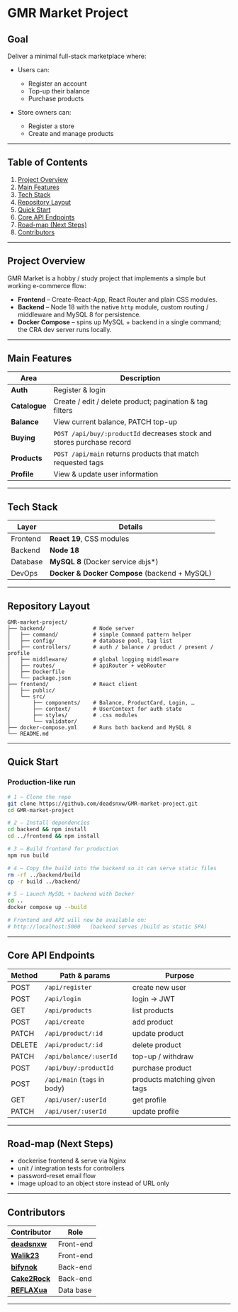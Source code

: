 # GMR Market Project

## Goal

Deliver a minimal full-stack marketplace where:

- Users can:
  - Register an account
  - Top-up their balance
  - Purchase products

- Store owners can:
  - Register a store
  - Create and manage products

---

## Table of Contents
1. [Project Overview](#project-overview)  
2. [Main Features](#main-features)  
3. [Tech Stack](#tech-stack)  
4. [Repository Layout](#repository-layout)  
5. [Quick Start](#quick-start)  
6. [Core API Endpoints](#core-api-endpoints)  
7. [Road-map (Next Steps)](#road-map-next-steps)
8. [Contributors](#contributors)

---

## Project Overview

GMR Market is a hobby / study project that implements a simple but working e-commerce flow:

* **Frontend** – Create-React-App, React Router and plain CSS modules.  
* **Backend** – Node 18 with the native `http` module, custom routing / middleware and MySQL 8 for persistence.  
* **Docker Compose** – spins up MySQL + backend in a single command; the CRA dev server runs locally.

 ---

## Main Features 

| Area            | Description                                                                 |
|-----------------|-----------------------------------------------------------------------------|
| **Auth**        | Register & login                                                            |
| **Catalogue**   | Create / edit / delete product; pagination & tag filters                    |
| **Balance**     | View current balance, PATCH top-up                                          |
| **Buying**      | `POST /api/buy/:productId` decreases stock and stores purchase record       |
| **Products**    | `POST /api/main` returns products that match requested tags                 |
| **Profile**     | View & update user information                                              |

---

## Tech Stack

| Layer     | Details                                             |
|-----------|------------------------------------------------|
| Frontend  | **React 19**, CSS modules |
| Backend   | **Node 18**  |
| Database  | **MySQL 8** (Docker service `db`js*) |
| DevOps    | **Docker & Docker Compose** (backend + MySQL)       |

---

## Repository Layout

```text
GMR-market-project/
├── backend/               # Node server
│   ├── command/           # simple Command pattern helper
│   ├── config/            # database pool, tag list
│   ├── controllers/       # auth / balance / product / present / profile
│   ├── middleware/        # global logging middleware
│   ├── routes/            # apiRouter + webRouter
│   ├── Dockerfile
│   └── package.json
├── frontend/              # React client
│   ├── public/
│   └── src/
│       ├── components/    # Balance, ProductCard, Login, …
│       ├── context/       # UserContext for auth state
│       ├── styles/        # .css modules
│       └── validator/
├── docker-compose.yml     # Runs both backend and MySQL 8
└── README.md
```

---

## Quick Start

### Production-like run
```bash
# 1 – Clone the repo
git clone https://github.com/deadsnxw/GMR-market-project.git
cd GMR-market-project

# 2 – Install dependencies
cd backend && npm install                
cd ../frontend && npm install            

# 3 – Build frontend for production
npm run build                            

# 4 – Copy the build into the backend so it can serve static files
rm -rf ../backend/build
cp -r build ../backend/

# 5 – Launch MySQL + backend with Docker
cd ..                                     
docker compose up --build

# Frontend and API will now be available on:
# http://localhost:5000   (backend serves /build as static SPA)
```


---

## Core API Endpoints

| Method | Path & params                       | Purpose                                   |
|--------|-------------------------------------|-------------------------------------------|
| POST   | `/api/register`                     | create new user                           |
| POST   | `/api/login`                        | login → JWT                               |
| GET    | `/api/products`                     | list products                             |
| POST   | `/api/create`                       | add product                               |
| PATCH  | `/api/product/:id`                  | update product                            |
| DELETE | `/api/product/:id`                  | delete product                            |
| PATCH  | `/api/balance/:userId`              | top-up / withdraw                         |
| POST   | `/api/buy/:productId`               | purchase product                          |
| POST   | `/api/main` (`tags` in body)        | products matching given tags              |
| GET    | `/api/user/:userId`                 | get profile                               |
| PATCH  | `/api/user/:userId`                 | update profile                            |


---

## Road-map (Next Steps)

- dockerise frontend & serve via Nginx  
- unit / integration tests for controllers  
- password-reset email flow  
- image upload to an object store instead of URL only  


---

## Contributors

| Contributor                                        | Role                                                                        |
|----------------------------------------------------|-----------------------------------------------------------------------------|
| **[deadsnxw](https://github.com/deadsnxw)**        | Front-end                                                                   |
| **[Walik23](https://github.com/Walik23)**          | Front-end                                                                   |
| **[bifynok](https://github.com/bifynok)**          | Back-end                                                                    |
| **[Cake2Rock](https://github.com/Cake2Rock)**      | Back-end                                                                    |
| **[REFLAXua](https://github.com/REFLAXua)**        | Data base                                                                   |

---
